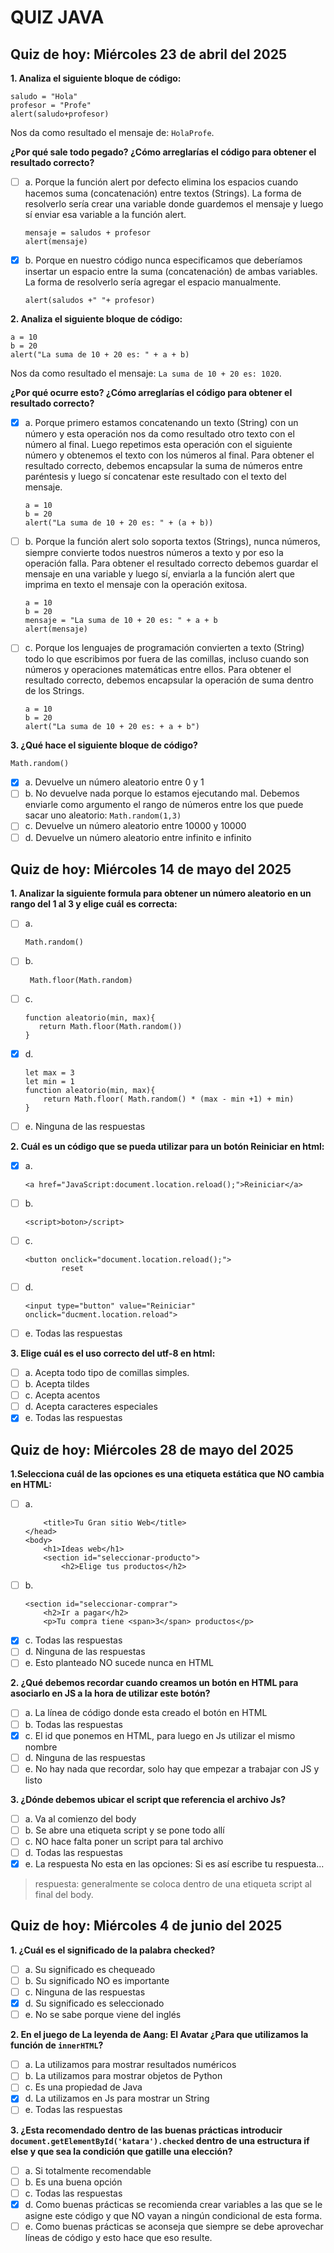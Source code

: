 # QUIZ JAVA

## Quiz de hoy: Miércoles 23 de abril del 2025

**1. Analiza el siguiente bloque de código:**

```
saludo = "Hola"
profesor = "Profe"
alert(saludo+profesor)
```
    

Nos da como resultado el mensaje de: `HolaProfe`.

**¿Por qué sale todo pegado? ¿Cómo arreglarías el código para obtener el resultado correcto?**

- [ ] a. Porque la función alert por defecto elimina los espacios cuando hacemos suma (concatenación) entre textos (Strings). La forma de resolverlo sería crear una variable donde guardemos el mensaje y luego sí enviar esa variable a la función alert.
	```
	mensaje = saludos + profesor
	alert(mensaje)
	```

- [x]  b. Porque en nuestro código nunca especificamos que deberíamos insertar un espacio entre la suma (concatenación) de ambas variables. La forma de resolverlo sería agregar el espacio manualmente.
	```
	alert(saludos +" "+ profesor)
	```

**2. Analiza el siguiente bloque de código:**

```
a = 10
b = 20
alert("La suma de 10 + 20 es: " + a + b)
```
    
Nos da como resultado el mensaje: `La suma de 10 + 20 es: 1020`.

**¿Por qué ocurre esto? ¿Cómo arreglarías el código para obtener el resultado correcto?**

- [x]  a. Porque primero estamos concatenando un texto (String) con un número y esta operación nos da como resultado otro texto con el número al final. Luego repetimos esta operación con el siguiente número y obtenemos el texto con los números al final. Para obtener el resultado correcto, debemos encapsular la suma de números entre paréntesis y luego sí concatenar este resultado con el texto del mensaje.
	```
	a = 10
	b = 20
	alert("La suma de 10 + 20 es: " + (a + b))
	```

- [ ]  b. Porque la función alert solo soporta textos (Strings), nunca números, siempre convierte todos nuestros números a texto y por eso la operación falla. Para obtener el resultado correcto debemos guardar el mensaje en una variable y luego sí, enviarla a la función alert que imprima en texto el mensaje con la operación exitosa.
	```
	a = 10
	b = 20
	mensaje = "La suma de 10 + 20 es: " + a + b
	alert(mensaje)
	```

 - [ ]  c. Porque los lenguajes de programación convierten a texto (String) todo lo que escribimos por fuera de las comillas, incluso cuando son números y operaciones matemáticas entre ellos. Para obtener el resultado correcto, debemos encapsular la operación de suma dentro de los Strings.
	```
	a = 10
	b = 20
	alert("La suma de 10 + 20 es: + a + b")
	```

**3. ¿Qué hace el siguiente bloque de código?**

`Math.random()`

 - [x]  a. Devuelve un número aleatorio entre 0 y 1
- [ ]  b. No devuelve nada porque lo estamos ejecutando mal. Debemos enviarle como argumento el rango de números entre los que puede sacar uno aleatorio: `Math.random(1,3)`
- [ ]  c. Devuelve un número aleatorio entre 10000 y 10000
- [ ]  d. Devuelve un número aleatorio entre infinito e infinito

## Quiz de hoy: Miércoles 14 de mayo del 2025

**1. Analizar la siguiente formula para obtener un número aleatorio en un rango del 1 al 3 y elige cuál es correcta:**

- [ ] a. 
	```
	Math.random()
	```
- [ ] b. 
	```
	 Math.floor(Math.random)
	 ```
- [ ] c. 
     ```
    function aleatorio(min, max){  
	    return Math.floor(Math.random())  
    }
    ```
- [x] d.  
	```
    let max = 3
    let min = 1
    function aleatorio(min, max){
	    return Math.floor( Math.random() * (max - min +1) + min)
    }
	```
- [ ] e. Ninguna de las respuestas
  
**2. Cuál es un código que se pueda utilizar para un botón Reiniciar en html:**  
- [x] a. 
	```
	<a href="JavaScript:document.location.reload();">Reiniciar</a>
	```
- [ ] b.
	```
	<script>boton>/script>
	```
- [ ] c. 
	```
	<button onclick="document.location.reload();">
			reset
	```
- [ ] d. 
	```
	<input type="button" value="Reiniciar" onclick="ducment.location.reload">
	```
- [ ] e. Todas las respuestas  
  
**3. Elige cuál es el uso correcto del utf-8 en html:**
- [ ] a. Acepta todo tipo de comillas simples.  
- [ ] b. Acepta tildes  
- [ ] c. Acepta acentos  
- [ ] d. Acepta caracteres especiales  
- [x] e. Todas las respuestas

## Quiz de hoy: Miércoles 28 de mayo del 2025

**1.Selecciona cuál de las opciones es una etiqueta estática que NO cambia en HTML:**

- [ ] a. 
	```
		<title>Tu Gran sitio Web</title>
	</head>
	<body>
		<h1>Ideas web</h1>
		<section id="seleccionar-producto">
			<h2>Elige tus productos</h2>
	```
- [ ] b. 
	```
	<section id="seleccionar-comprar">
		<h2>Ir a pagar</h2>
		<p>Tu compra tiene <span>3</span> productos</p>
	```
- [x] c. Todas las respuestas
- [ ] d. Ninguna de las respuestas
- [ ] e. Esto planteado NO sucede nunca en HTML

**2. ¿Qué debemos recordar cuando creamos un botón en HTML para asociarlo en JS a la hora de utilizar este botón?**

- [ ] a. La línea de código donde esta creado el botón en HTML
- [ ] b. Todas las respuestas
- [x] c. El id que ponemos en HTML, para luego en Js utilizar el mismo nombre
- [ ] d. Ninguna de las respuestas
- [ ] e. No hay nada que recordar, solo hay que empezar a trabajar con JS y listo

**3. ¿Dónde debemos ubicar el script que referencia el archivo Js?**

- [ ] a. Va al comienzo del body
- [ ] b. Se abre una etiqueta script y se pone todo allí
- [ ] c. NO hace falta poner un script para tal archivo
- [ ] d. Todas las respuestas
- [x] e. La respuesta No esta en las opciones: Si es así escribe tu respuesta...

>respuesta: generalmente se coloca dentro de una etiqueta script al final del body. 

## Quiz de hoy: Miércoles 4 de junio del 2025

**1. ¿Cuál es el significado de la palabra checked?**
- [ ] a. Su significado es chequeado
- [ ] b. Su significado NO es importante
- [ ] c. Ninguna de las respuestas
- [x] d. Su significado es seleccionado
- [ ] e. No se sabe porque viene del inglés

**2. En el juego de La leyenda de Aang: El Avatar ¿Para que utilizamos la función de `innerHTML`?**
- [ ] a. La utilizamos para mostrar resultados numéricos
- [ ] b. La utilizamos para mostrar objetos de Python
- [ ] c. Es una propiedad de Java
- [x] d. La utilizamos en Js para mostrar un String
- [ ] e. Todas las respuestas

**3. ¿Esta recomendado dentro de las buenas prácticas introducir `document.getElementById('katara').checked` dentro de una estructura if else y que sea la condición que gatille una elección?**
- [ ] a. Si totalmente recomendable
- [ ] b. Es una buena opción
- [ ] c. Todas las respuestas
- [x] d. Como buenas prácticas se recomienda crear variables a las que se le asigne este código y que NO vayan a ningún condicional de esta forma.
- [ ] e. Como buenas prácticas se aconseja que siempre se debe aprovechar líneas de código y esto hace que eso resulte.